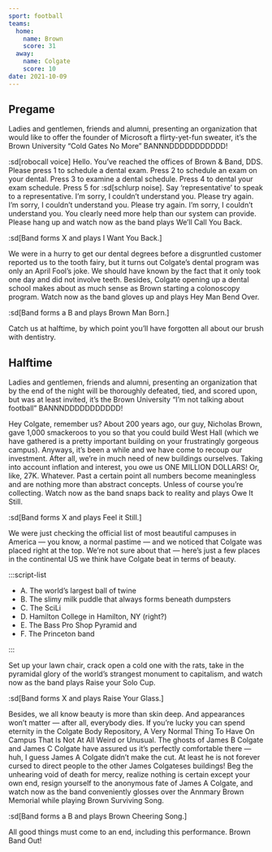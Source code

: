 ```yaml
---
sport: football
teams:
  home:
    name: Brown
    score: 31
  away:
    name: Colgate
    score: 10
date: 2021-10-09
---
```


## Pregame

Ladies and gentlemen, friends and alumni, presenting an organization that would like to offer the founder of Microsoft a flirty-yet-fun sweater, it’s the Brown University “Cold Gates No More” BANNNDDDDDDDDDDD!

:sd[robocall voice] Hello. You’ve reached the offices of Brown & Band, DDS. Please press 1 to schedule a dental exam. Press 2 to schedule an exam on your dental. Press 3 to examine a dental schedule. Press 4 to dental your exam schedule. Press 5 for :sd[schlurp noise]. Say ‘representative’ to speak to a representative. I’m sorry, I couldn’t understand you. Please try again. I’m sorry, I couldn’t understand you. Please try again. I’m sorry, I couldn’t understand you. You clearly need more help than our system can provide. Please hang up and watch now as the band plays We’ll Call You Back.

:sd[Band forms X and plays I Want You Back.]

We were in a hurry to get our dental degrees before a disgruntled customer reported us to the tooth fairy, but it turns out Colgate’s dental program was only an April Fool’s joke. We should have known by the fact that it only took one day and did not involve teeth. Besides, Colgate opening up a dental school makes about as much sense as Brown starting a colonoscopy program. Watch now as the band gloves up and plays Hey Man Bend Over.

:sd[Band forms a B and plays Brown Man Born.]

Catch us at halftime, by which point you’ll have forgotten all about our brush with dentistry.

## Halftime

Ladies and gentlemen, friends and alumni, presenting an organization that by the end of the night will be thoroughly defeated, tied, and scored upon, but was at least invited, it’s the Brown University “I’m not talking about football” BANNNDDDDDDDDDDD!

Hey Colgate, remember us? About 200 years ago, our guy, Nicholas Brown, gave 1,000 smackeroos to you so that you could build West Hall (which we have gathered is a pretty important building on your frustratingly gorgeous campus). Anyways, it’s been a while and we have come to recoup our investment. After all, we’re in much need of new buildings ourselves. Taking into account inflation and interest, you owe us ONE MILLION DOLLARS! Or, like, 27K. Whatever. Past a certain point all numbers become meaningless and are nothing more than abstract concepts. Unless of course you’re collecting. Watch now as the band snaps back to reality and plays Owe It Still.

:sd[Band forms X and plays Feel it Still.]

We were just checking the official list of most beautiful campuses in America — you know, a normal pastime — and we noticed that Colgate was placed right at the top. We’re not sure about that — here’s just a few places in the continental US we think have Colgate beat in terms of beauty.

:::script-list

- A. The world’s largest ball of twine
- B. The slimy milk puddle that always forms beneath dumpsters
- C. The SciLi
- D. Hamilton College in Hamilton, NY (right?)
- E. The Bass Pro Shop Pyramid and
- F. The Princeton band

:::

Set up your lawn chair, crack open a cold one with the rats, take in the pyramidal glory of the world’s strangest monument to capitalism, and watch now as the band plays Raise your Solo Cup.

:sd[Band forms X and plays Raise Your Glass.]

Besides, we all know beauty is more than skin deep. And appearances won’t matter — after all, everybody dies. If you’re lucky you can spend eternity in the Colgate Body Repository, A Very Normal Thing To Have On Campus That Is Not At All Weird or Unusual. The ghosts of James B Colgate and James C Colgate have assured us it’s perfectly comfortable there — huh, I guess James A Colgate didn’t make the cut. At least he is not forever cursed to direct people to the other James Colgateses buildings! Beg the unhearing void of death for mercy, realize nothing is certain except your own end, resign yourself to the anonymous fate of James A Colgate, and watch now as the band conveniently glosses over the Annmary Brown Memorial while playing Brown Surviving Song.

:sd[Band forms a B and plays Brown Cheering Song.]

All good things must come to an end, including this performance. Brown Band Out!
